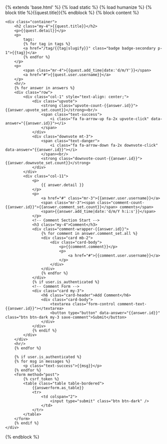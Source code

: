 {% extends 'base.html' %}
{% load static %}
{% load humanize %}
{% block title %}{{quest.title}}{% endblock %}
{% block content %}
<!-- Question List -->
    <div class="container">
        <h2 class="my-4">{{quest.title}}</h2>
        <p>{{quest.detail}}</p>
        <p>
            tags:
            {% for tag in tags %}
            <a href="/tag/{{tag|slugify}}" class="badge badge-secondary p-1">{{tag}}</a>
            {% endfor %}
        </p>
        <p>
            <span class="mr-4">{{quest.add_time|date:'d/m/Y'}}</span>
            <a href="#">{{quest.user.username}}</a>
        </p>
        <hr/>
        {% for answer in answers %}
        <div class="row">
            <div class="col-1" style="text-align: center;">
                <div class="upvote">
                    <strong class="upvote-count-{{answer.id}}">{{answer.upvote_set.count}}</strong><br/>
                    <span class="text-success">
                        <i class="fa fa-arrow-up fa-2x upvote-click" data-answer="{{answer.id}}"></i>
                    </span>
                </div>
                <div class="downvote mt-3">
                    <span class="text-danger">
                        <i class="fa fa-arrow-down fa-2x downvote-click" data-answer="{{answer.id}}"></i>
                    </span><br/>
                    <strong class="downvote-count-{{answer.id}}">{{answer.downvote_set.count}}</strong>
                </div>
            </div>
            <div class="col-11">
                <p>
                    {{ answer.detail }}
                </p>
                <p>
                    <a href="#" class="mr-3">{{answer.user.username}}</a>
                    <span class="mr-3"><span class="comment-count-{{answer.id}}">{{answer.comment_set.count}}</span> comments</span>
                    <span>{{answer.add_time|date:'d/m/Y h:i:s'}}</span>
                </p>
                <!-- Comment Section Start -->
                <h3 class="my-4">Comment</h3>
                <div class="comment-wrapper-{{answer.id}}">
                    {% for comment in answer.comment_set.all %}
                    <div class="card mb-2">
                        <div class="card-body">
                            <p>{{comment.comment}}</p>
                            <p>
                                <a href="#">{{comment.user.username}}</a>
                            </p>
                        </div>
                    </div>
                    {% endfor %}
                </div>
                {% if user.is_authenticated %}
                <!-- Comment Form -->
                <div class="card my-3">
                    <h6 class="card-header">Add Comment</h6>
                    <div class="card-body">
                        <textarea class="form-control comment-text-{{answer.id}}"></textarea>
                        <button type="button" data-answer="{{answer.id}}" class="btn btn-dark my-3 save-comment">Submit</button>
                    </div>
                </div>
                {% endif %}
            </div>
        </div>
        <hr/>
        {% endfor %}

        {% if user.is_authenticated %}
        {% for msg in messages %}
            <p class="text-success">{{msg}}</p>
        {% endfor %}
        <form method="post">
            {% csrf_token %}
            <table class="table table-bordered">
                {{answerform.as_table}}
                <tr>
                    <td colspan="2">
                        <input type="submit" class="btn btn-dark" />
                    </td>
                </tr>
            </table>
        </form>
        {% endif %}
    </div>
<script>
    $(document).ready(function(){
        $(".save-comment").on('click',function(){
            var _answerid=$(this).data('answer');
            var _comment=$(".comment-text-"+_answerid).val();
            // Ajax
            $.ajax({
                url:"/save-comment",
                type:"post",
                data:{
                    comment:_comment,
                    answerid:_answerid,
                    csrfmiddlewaretoken:"{{csrf_token}}"
                },
                dataType:'json',
                beforeSend:function(){
                    $(".save-comment").addClass('disabled').text('saving...');
                },
                success:function(res){
                    if(res.bool==true){
                        $(".comment-text-"+_answerid).val('');
                        // Append Element
                        var _html='<div class="card mb-2 animate__animated animate__bounce">\
                        <div class="card-body">\
                            <p>'+_comment+'</p>\
                            <p>\
                                <a href="#">{{request.user}}</a>\
                            </p>\
                        </div>\
                    </div>';
                    $(".comment-wrapper-"+_answerid).append(_html);
                    var prevCount=$(".comment-count-"+_answerid).text();
                    $(".comment-count-"+_answerid).text(parseInt(prevCount)+1);
                    }
                    $(".save-comment").removeClass('disabled').text('Submit');
                }
            });
        });

        // Upvote
        $(".upvote-click").on('click',function(){
            var answerid=$(this).data('answer');
            // Ajax
            $.ajax({
                url:"/save-upvote",
                type:"post",
                data:{
                    answerid:answerid,
                    csrfmiddlewaretoken:"{{csrf_token}}"
                },
                dataType:'json',
                success:function(res){
                    var _prevupvote=$(".upvote-count-"+answerid).text();
                    if(res.bool==true){
                        $(".upvote-count-"+answerid).text(parseInt(_prevupvote)+1);
                    }
                }
            });
        });

        // Downvote
        $(".downvote-click").on('click',function(){
            var answerid=$(this).data('answer');
            // Ajax
            $.ajax({
                url:"/save-downvote",
                type:"post",
                data:{
                    answerid:answerid,
                    csrfmiddlewaretoken:"{{csrf_token}}"
                },
                dataType:'json',
                success:function(res){
                    var _prevupvote=$(".downvote-count-"+answerid).text();
                    if(res.bool==true){
                        $(".downvote-count-"+answerid).text(parseInt(_prevupvote)+1);
                    }
                }
            });
        });
    });
</script>
{% endblock %}
